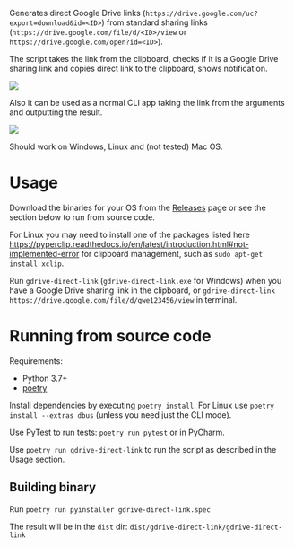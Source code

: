 Generates direct Google Drive links (`https://drive.google.com/uc?export=download&id=<ID>`) from standard sharing links (`https://drive.google.com/file/d/<ID>/view` or `https://drive.google.com/open?id=<ID>`).

The script takes the link from the clipboard, checks if it is a Google Drive sharing link and copies direct link to the clipboard, shows notification.

![](https://i.imgur.com/uRtRyNF.png)

Also it can be used as a normal CLI app taking the link from the arguments and outputting the result.

![](https://i.imgur.com/cq7kx74.png)

Should work on Windows, Linux and (not tested) Mac OS.

# Usage

Download the binaries for your OS from the [Releases](https://github.com/AlexP11223/gdrive_link_transformer/releases) page or see the section below to run from source code.

For Linux you may need to install one of the packages listed here https://pyperclip.readthedocs.io/en/latest/introduction.html#not-implemented-error for clipboard management, such as `sudo apt-get install xclip`.

Run `gdrive-direct-link` (`gdrive-direct-link.exe` for Windows) when you have a Google Drive sharing link in the clipboard, or `gdrive-direct-link https://drive.google.com/file/d/qwe123456/view` in terminal.

# Running from source code

Requirements:

- Python 3.7+
- [poetry](https://poetry.eustace.io/docs/)

Install dependencies by executing `poetry install`. For Linux use `poetry install --extras dbus` (unless you need just the CLI mode).

Use PyTest to run tests: `poetry run pytest` or in PyCharm.

Use `poetry run gdrive-direct-link` to run the script as described in the Usage section.

## Building binary

Run `poetry run pyinstaller gdrive-direct-link.spec`

The result will be in the `dist` dir: `dist/gdrive-direct-link/gdrive-direct-link`
